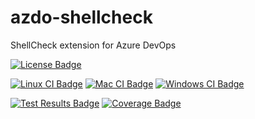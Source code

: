 # azdo-shellcheck
ShellCheck extension for Azure DevOps

[![License Badge][license-badge]][license-url]

[![Linux CI Badge][linux-ci-badge]][linux-ci-url]
[![Mac CI Badge][mac-ci-badge]][mac-ci-url]
[![Windows CI Badge][windows-ci-badge]][windows-ci-url]  

[![Test Results Badge][tests-badge]][tests-url]
[![Coverage Badge][coverage-badge]][coverage-url]

[version-badge]: https://img.shields.io/crates/v/rusty-hook.svg?style=flat-square
[license-url]: ./LICENSE
[license-badge]: https://img.shields.io/github/license/swellaby/azdo-shellcheck.svg?style=flat-square&color=blue
[downloads-badge]: https://img.shields.io/crates/d/rusty-hook.svg?style=flat-square
[linux-ci-badge]: https://img.shields.io/azure-devops/build/swellaby/opensource/58/master.svg?label=linux%20build&style=flat-square
[linux-ci-url]: https://dev.azure.com/swellaby/OpenSource/_build/latest?definitionId=58
[mac-ci-badge]: https://img.shields.io/azure-devops/build/swellaby/opensource/59/master.svg?label=mac%20build&style=flat-square
[mac-ci-url]: https://dev.azure.com/swellaby/OpenSource/_build/latest?definitionId=59
[windows-ci-badge]: https://img.shields.io/azure-devops/build/swellaby/opensource/60/master.svg?label=windows%20build&style=flat-square
[windows-ci-url]: https://dev.azure.com/swellaby/OpenSource/_build/latest?definitionId=60
[coverage-badge]: https://img.shields.io/azure-devops/coverage/swellaby/opensource/58/master.svg?style=flat-square
[coverage-url]: https://codecov.io/gh/swellaby/azdo-shellcheck/branch/master
[tests-badge]: https://img.shields.io/azure-devops/tests/swellaby/opensource/58/master.svg?label=unit%20tests&style=flat-square
[tests-url]: https://dev.azure.com/swellaby/OpenSource/_build/latest?definitionId=58&view=ms.vss-test-web.build-test-results-tab
[contributing]: .github/CONTRIBUTING.md
